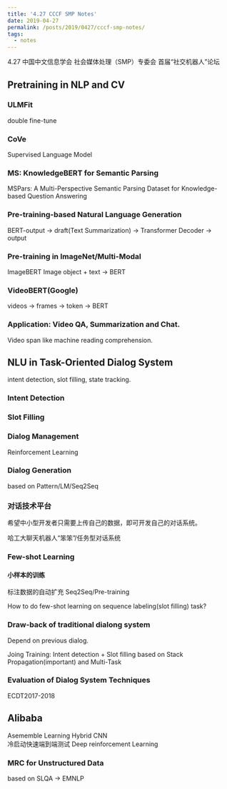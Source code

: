 ```yaml
---
title: '4.27 CCCF SMP Notes'
date: 2019-04-27
permalink: /posts/2019/0427/cccf-smp-notes/
tags:
  - notes
---
```


4.27 中国中文信息学会 社会媒体处理（SMP）专委会 首届“社交机器人”论坛

## Pretraining in NLP and CV

### ULMFit
double fine-tune

### CoVe
Supervised Language Model

### MS: KnowledgeBERT for Semantic Parsing
MSPars: A Multi-Perspective Semantic Parsing Dataset for Knowledge-based Question Answering

### Pre-training-based Natural Language Generation
BERT-output -> draft(Text Summarization) -> Transformer Decoder -> output

### Pre-training in ImageNet/Multi-Modal
ImageBERT
Image object + text -> BERT

### VideoBERT(Google)
videos -> frames -> token -> BERT

### Application: Video QA, Summarization and Chat.
Video span like machine reading comprehension.

## NLU in Task-Oriented Dialog System
intent detection, slot filling, state tracking.

### Intent Detection
### Slot Filling
### Dialog Management
Reinforcement Learning

### Dialog Generation
based on Pattern/LM/Seq2Seq

### 对话技术平台
希望中小型开发者只需要上传自己的数据，即可开发自己的对话系统。

哈工大聊天机器人“笨笨”/任务型对话系统

### Few-shot Learning
#### 小样本的训练
标注数据的自动扩充 Seq2Seq/Pre-training

How to do few-shot learning on sequence labeling(slot filling) task?

### Draw-back of traditional dialong system
Depend on previous dialog.

Joing Training: Intent detection + Slot filling based on Stack Propagation(important) and Multi-Task

### Evaluation of Dialog System Techniques
ECDT2017-2018

## Alibaba

Asememble Learning
Hybrid CNN   
冷启动快速端到端测试 Deep reinforcement Learning


### MRC for Unstructured Data
based on SLQA -> EMNLP

